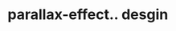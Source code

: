 # parallax-effect.. desgin                                                                                                                                                                                                                                                                                                                                                                                                                                                                                                                                                                                               
